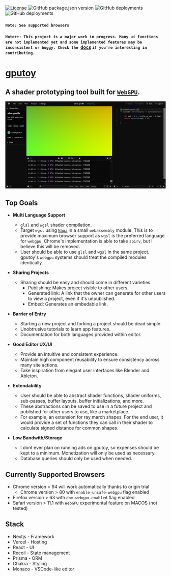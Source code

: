 [![License](https://img.shields.io/github/license/theZiggurat/gputoy)]()
![GitHub package.json version](https://img.shields.io/github/package-json/v/theZiggurat/gputoy?color=blue)
![GitHub deployments](https://img.shields.io/github/deployments/theZiggurat/gputoy/preview?label=production&logo=vercel&logoColor=white)
![GitHub deployments](https://img.shields.io/github/deployments/theZiggurat/gputoy/preview?label=preview&logo=vercel&logoColor=white)

#### `Note: See supported browsers`
#### `Note++: This project is a major work in progress. Many ui functions are not implemented yet and some implemented features may be inconsistent or buggy. Check the `[docs](docs/)&nbsp;`if you're interesting in contributing.`
# [gputoy](https://gputoy.io)

## A shader prototyping tool built for [`WebGPU`](https://www.w3.org/TR/webgpu/).
![A screenshot of gputoy running in firefox](./docs/ui-demo.png)

## **Top Goals**


- **Multi Language Support**
  - `glsl` and `wgsl` shader compilation.
  - Target `wgsl` using [`Naga`](https://github.com/gfx-rs/naga) in a small `webassembly` module. This is to provide maximum browser support as `wgsl` is the preferred language for `webgpu`. Chrome's implementation is able to take `spirv`, but I believe this will be removed.
  - User should be able to use `glsl` and `wgsl` in the same project. gputoy's `webgpu` systems should treat the compiled modules identically.

- **Sharing Projects**
  - Sharing should be easy and should come in different varieties.
    - Publishing: Makes project visible to other users. 
    - Generated link: A link that the owner can generate for other users to view a project, even if it's unpublished.
    - Embed: Generates an embedable link.

- **Barrier of Entry**
  - Starting a new project and forking a project should be dead simple.
  - Unobtrusive tutorials to learn app features.
  - Documentation for both languages provided within editor. 


- **Good Editor UX/UI**
  - Provide an intuitive and consistent experience. 
  - Maintain high component reusability to ensure consistency across many site actions. 
  - Take inspiration from elegant user interfaces like Blender and Ableton.

- **Extendability**
  - User should be able to abstract shader functions, shader uniforms, sub-passes, buffer layouts, buffer initializations, and more.
  - These abstractions can be saved to use in a future project and published for other users to use, like a marketplace.
  - For example, an extension for ray march shapes. For the end user, it would provide a set of functions they can call in their shader to calculate signed distance for common shapes.

- **Low Bandwith/Storage**
  - I dont ever plan on running ads on gputoy, so expenses should be kept to a minimum. Monetization will only be used as necessary.
  - Database queries should only be used when needed.

## **Currently Supported Browsers**
  - Chrome version > 94 will work automatically thanks to origin trial
    - Chrome version > 80 with `enable-unsafe-webgpu` flag enabled
  - Firefox version > 63 with `dom.webgpu.enabled` flag enabled
  - Safari version > 11.1 with `WebGPU` experimental feature on MACOS (not tested)

## **Stack**

- Nextjs - Framework
- Vercel - Hosting
- React - UI
- Recoil - State management
- Prisma - ORM
- Chakra - Styling
- Monaco - VSCode-like editor